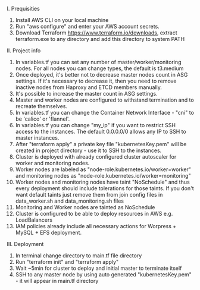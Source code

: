 I. Prequisities
1. Install AWS CLI on your local machine
2. Run "aws configure" and enter your AWS account secrets.
3. Download Terraform https://www.terraform.io/downloads, extract terraform.exe to any directory and add this directory to system PATH

II. Project info
1. In variables.tf you can set any number of master/worker/monitoring nodes. For all nodes you can change types, the default is t3.medium
2. Once deployed, it's better not to decrease master nodes count in ASG settings. If it's necessary to decrease it, then you need to remove inactive nodes from Haproxy and ETCD members manually.
3. It's possible to increase the master count in ASG settings.
4. Master and worker nodes are configured to withstand termination and to recreate themselves.
5. In variables.tf you can change the Container Network Interface - "cni" to be 'calico' or 'flannel'.
6. In variables.tf you can change "my_ip" if you want to restrict SSH access to the instances. The default 0.0.0.0/0 allows any IP to SSH to master instances.
7. After "terraform apply" a private key file "kubernetesKey.pem" will be created in project directory - use it to SSH to the instances.
8. Cluster is deployed with already configured cluster autoscaler for worker and monitoring nodes.
9. Worker nodes are labeled as "node-role.kubernetes.io/worker=worker" and monitoring nodes as "node-role.kubernetes.io/worker=monitoring"
10. Worker nodes and monitoring nodes have taint "NoSchedule" and thus every deployment should include tolerations for those taints. If you don't want default taints just remove them from join config files in data_worker.sh and data_monitoring.sh files 
10. Monitoring and Worker nodes are tainted as NoSchedule
11. Cluster is configured to be able to deploy resources in AWS e.g. LoadBalancers
12. IAM policies already include all necessary actions for Worpress + MySQL + EFS deployment.

III. Deployment
1. In terminal change directory to main.tf file directory
2. Run "terraform init" and "terraform apply"
3. Wait ~5min for cluster to deploy and initial master to terminate itself
4. SSH to any master node by using auto generated "kubernetesKey.pem" - it will appear in main.tf directory
